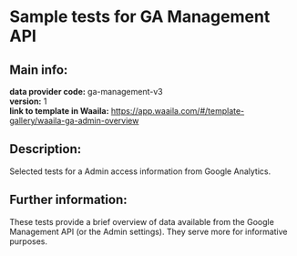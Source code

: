# Sample tests for GA Management API  
## Main info:  
**data provider code:** ga-management-v3  
**version:** 1  
**link to template in Waaila:** https://app.waaila.com/#/template-gallery/waaila-ga-admin-overview  
## Description:  
Selected tests for a Admin access information from Google Analytics.  
## Further information:  
These tests provide a brief overview of data available from the Google Management API (or the Admin settings). They serve more for informative purposes.
